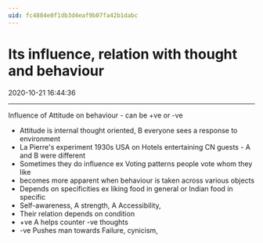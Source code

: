 ```yaml
---
uid: fc4884e0f1db3d4eaf9b07fa42b1dabc
---
```


# Its influence, relation with thought and behaviour
2020-10-21 16:44:36
            
---

  Influence of Attitude on behaviour - can be +ve or -ve
-   Attitude is internal thought oriented, B everyone sees a response to environment
-   La Pierre's experiment 1930s USA on Hotels entertaining CN guests - A and B were different
-   Sometimes they do influence ex Voting patterns people vote whom they like
-   becomes more apparent when behaviour is taken across various objects
-   Depends on specificities ex liking food in general or Indian food in specific
-   Self-awareness, A strength, A Accessibility,
-   Their relation depends on condition
-   +ve A helps counter -ve thoughts
-   -ve Pushes man towards Failure, cynicism,
 

 





